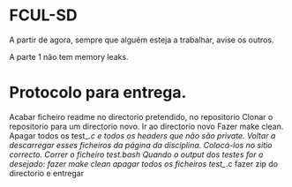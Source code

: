 # FCUL-SD

A partir de agora, sempre que alguém esteja a trabalhar, avise os outros. 

A parte 1 não tem memory leaks.


# Protocolo para entrega. 
Acabar ficheiro readme no directorio pretendido, no repositorio
Clonar o repositorio para um directorio novo.
Ir ao directorio novo
Fazer make clean.
Apagar todos os test_*.c e todos os headers que não são private.
Voltar a descarregar esses ficheiros da página da disciplina.
Colocá-los no sitio correcto.
Correr o ficheiro test.bash
Quando o output dos testes for o desejado:
  fazer make clean
  apagar todos os ficheiros test_*.c
  fazer zip do directorio e entregar
  

